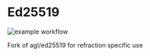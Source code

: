 # Ed25519 
![example workflow](https://github.com/refraction-networking/ed25519/actions/workflows/golang.yml/badge.svg)


Fork of agl/ed25519 for refraction specific use
